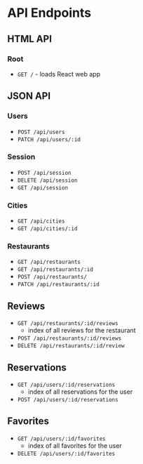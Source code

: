 # API Endpoints

## HTML API

### Root

- `GET /` - loads React web app

## JSON API

### Users

- `POST /api/users`
- `PATCH /api/users/:id`

### Session

- `POST /api/session`
- `DELETE /api/session`
- `GET /api/session`

### Cities
- `GET /api/cities`
- `GET /api/cities/:id`

### Restaurants

- `GET /api/restaurants`
- `GET /api/restaurants/:id`
- `POST /api/restaurants/`
- `PATCH /api/restaurants/:id`

## Reviews
- `GET /api/restaurants/:id/reviews`
  - index of all reviews for the restaurant
- `POST /api/restaurants/:id/reviews`
- `DELETE /api/restaurants/:id/review`

## Reservations
- `GET /api/users/:id/reservations`
  - index of all reservations for the user
- `POST /api/users/:id/reservations`

## Favorites
- `GET /api/users/:id/favorites`
  - index of all favorites for the user
- `DELETE /api/users/:id/favorites`
